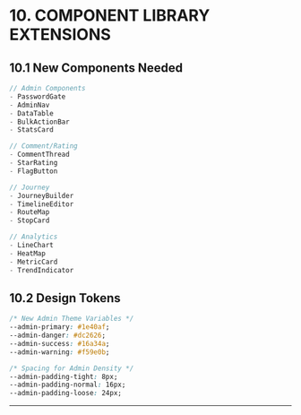 # 10. COMPONENT LIBRARY EXTENSIONS

## 10.1 New Components Needed
```typescript
// Admin Components
- PasswordGate
- AdminNav
- DataTable
- BulkActionBar
- StatsCard

// Comment/Rating
- CommentThread
- StarRating
- FlagButton

// Journey
- JourneyBuilder
- TimelineEditor
- RouteMap
- StopCard

// Analytics
- LineChart
- HeatMap
- MetricCard
- TrendIndicator
```

## 10.2 Design Tokens
```css
/* New Admin Theme Variables */
--admin-primary: #1e40af;
--admin-danger: #dc2626;
--admin-success: #16a34a;
--admin-warning: #f59e0b;

/* Spacing for Admin Density */
--admin-padding-tight: 8px;
--admin-padding-normal: 16px;
--admin-padding-loose: 24px;
```

---
